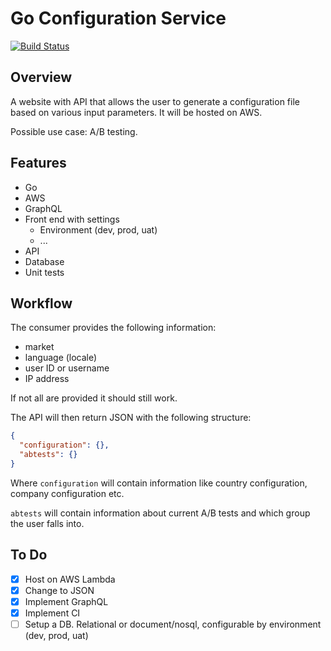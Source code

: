 # Go Configuration Service

[![Build Status](https://travis-ci.org/Cryptacular/config-service.svg?branch=master)](https://travis-ci.org/Cryptacular/config-service)

## Overview

A website with API that allows the user to generate a configuration file based on various input parameters. It will be hosted on AWS.

Possible use case: A/B testing.

## Features

- Go
- AWS
- GraphQL
- Front end with settings
  - Environment (dev, prod, uat)
  - ...
- API
- Database
- Unit tests

## Workflow

The consumer provides the following information:

- market
- language (locale)
- user ID or username
- IP address

If not all are provided it should still work.

The API will then return JSON with the following structure:

```json
{
  "configuration": {},
  "abtests": {}
}
```

Where `configuration` will contain information like country configuration, company configuration etc.

`abtests` will contain information about current A/B tests and which group the user falls into.

## To Do

- [x] Host on AWS Lambda
- [x] Change to JSON
- [x] Implement GraphQL
- [x] Implement CI
- [ ] Setup a DB. Relational or document/nosql, configurable by environment (dev, prod, uat)
